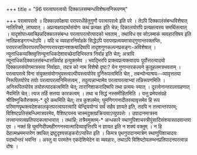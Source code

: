 +++
title = "96 परत्वापरत्वयोः दिक्कालसम्बन्धविशेषत्वनिरूपणम्"

+++
परत्वापरत्वे ॥ दिक्कालापेक्षया परापरधीहेतुगुणौ परत्वापरत्वे इति परे । तेऽपि दिक्कालंसंबन्धविशेषात् नातिरिक्ते, लाघवात् । अप्रत्यक्षपदार्थसंयोगः कथं प्रत्यक्षः इति चेन्न; दिकालयोरपि प्रत्यक्षत्वस्य समर्थितत्वात् । यादृशोपाध्यवच्छिन्नदिक्कालसंबन्धः परत्वापरत्वोत्पादको भवताम् , तथाविध एव सोऽस्माकं व्यवहारविषय इति नातिप्रसङ्गगन्धोऽपि । यदि च व्यवहारनिर्वाहके सिद्धेऽपि परापरप्रत्ययमात्राद्गुणान्तरक्लप्तिः, परापरजातिपरापरपरिमाणपरापरज्ञानशक्त्यादिष्वपि तादृशगुणकल्पनप्रसङ्गः-अविशेषात् । न्यूनाधिकव्यक्तिवृत्तिन्यूनाधिकदेशावच्छेदादिभिस्तत्र निर्वाह इति चेत्; अत्रापि न्यूनाधिकदिक्कालसंबन्धात्तन्निर्वाह इत्युक्तमेव । भवद्भिरपि प्राक्त्वप्रत्यक्त्वादयः पूर्वोत्तरत्वादयो दिक्कालसंयोगमात्ररूपा निर्वाह्याः, तदत्र को नाम विशेषो दृष्टः? येन गुणान्तरकल्पने कुतूहलमत्रभवताम् । परत्वापरत्वे विना संयुक्तसंयोगभूयस्त्वाल्पीयस्त्वयोरेव दुर्निरूपत्वमिति चेत् , तबन्योन्याश्रयः--व्यावृत्ततया निरूपितयोरेव तयोः परत्वापरत्वनिमित्तत्वम् , तदुत्पन्नाभ्यामेव परत्वापरत्वाभ्यां तन्निरूपणमिति । अनिरूपितयोरेव तयोरुत्पादकत्वमिति चेत्; तारानिशाकरादिष्वपि तथा प्रत्ययः स्यात् । दूरत्वेनान्तरालाग्रहणात् नैवमिति चेत् : त्यज तर्हि सत्तया कारकत्वम् । तथा च सिद्धं नस्समीहितमिति । यत्तु प्रमेयसंग्रहे श्रीविष्णुचित्तैरुक्तम्-* दूरे कथमिति चेत्; तत्र कुशलमेव; घुमणिगगनादीतरव्यावृत्तमेव हि रूप परिमाणपृथक्त्वदेशकालकृतपरत्वापरत्वादि चेन्द्रिययोग्यं सर्वं सहैव ज्ञायते इति, तदपि न तत्त्वान्तरपरम्; विशिष्टप्रतिसंबन्धिमात्रपरमेव, वैशिष्टयस्य चास्मदुक्तप्रक्रिययाऽप्युपपत्तेः । उपादानमात्रस्य तत्त्वान्तरत्वप्रतिपादकत्वाभावात् । तथाहि; तत्रैवमुक्तम्-* अन्धकारे स्थाणुपिशाचस्त्रीपुंसादिसंशयास्तदवान्तरा एव । नक्तं हि घुमणिदीपमहीगगनस्वात्मादिव्यावृत्तिरपि न ज्ञायत इति न शक्यं वक्तुम् । न हि देहात्मभ्रममन्तरेण क्वचित् द्रष्टुदृश्यसङ्करोऽप्यस्ति इति । किमत्र पृथगुपादानमात्रेण स्थाणुपिशाचादयः पदार्थान्तरं भवन्ति । अस्तु वा परमतेन एकदेशिभेदेन वा व्यवहारः, तथाऽपि विशिष्टोपलम्भनप्रतिपादनपरत्वान्न दोषः ।